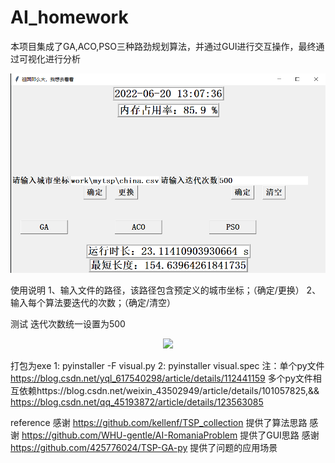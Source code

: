 # AI_homework

本项目集成了GA,ACO,PSO三种路劲规划算法，并通过GUI进行交互操作，最终通过可视化进行分析
<div align=center>
<img src="/figure/gui.png" />
</div>

使用说明
1、输入文件的路径，该路径包含预定义的城市坐标；（确定/更换）
2、输入每个算法要迭代的次数；（确定/清空）

测试
迭代次数统一设置为500
<div align=center>
<img src="/figure/resuslt.png" />
</div>

打包为exe
1: pyinstaller -F visual.py
2: pyinstaller visual.spec
注：单个py文件 https://blog.csdn.net/yql_617540298/article/details/112441159
       多个py文件相互依赖https://blog.csdn.net/weixin_43502949/article/details/101057825,&& https://blog.csdn.net/qq_45193872/article/details/123563085


reference
感谢 https://github.com/kellenf/TSP_collection 提供了算法思路
感谢 https://github.com/WHU-gentle/AI-RomaniaProblem 提供了GUI思路
感谢 https://github.com/425776024/TSP-GA-py 提供了问题的应用场景